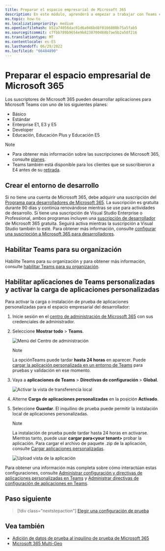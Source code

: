 ```yaml
---
title: Preparar el espacio empresarial de Microsoft 365
description: En este módulo, aprenderá a empezar a trabajar con Teams en Microsoft 365 y a crear su entorno de desarrollo.
ms.topic: how-to
ms.localizationpriority: medium
ms.openlocfilehash: b52a74056dac01d6a946bd8f0166080b75a5fab5
ms.sourcegitcommit: c7fbb789b9654e9b8238700460b7ae5b2a58f216
ms.translationtype: MT
ms.contentlocale: es-ES
ms.lasthandoff: 06/29/2022
ms.locfileid: "66484890"
---
```

# <a name="prepare-your-microsoft-365-tenant"></a>Preparar el espacio empresarial de Microsoft 365

Los suscriptores de Microsoft 365 pueden desarrollar aplicaciones para Microsoft Teams con uno de los siguientes planes:

* Básico
* Estándar
* Enterprise E1, E3 y E5
* Developer
* Educación, Educación Plus y Educación E5

> [!NOTE]
>
> * Para obtener más información sobre las suscripciones de Microsoft 365, consulte [planes](https://products.office.com/business/compare-more-office-365-for-business-plans).
> * Teams también está disponible para los clientes que se suscribieron a E4 antes de su [retirada](https://support.office.com//article/important-information-for-office-365-enterprise-e4-customers-f9572348-43a2-43fa-a3d8-3b6c9c042147).

## <a name="create-your-development-environment"></a>Crear el entorno de desarrollo

Si no tiene una cuenta de Microsoft 365, debe adquirir una suscripción del [Programa para desarrolladores de Microsoft 365](https://developer.microsoft.com/microsoft-365/dev-program). La suscripción es gratuita durante 90 días y continúa renovándose mientras se use para actividades de desarrollo. Si tiene una suscripción de Visual Studio Enterprise o Professional, ambos programas incluyen una [suscripción de desarrollador](https://aka.ms/MyVisualStudioBenefits) de Microsoft 365 gratuita. Seguirá activa mientras la suscripción a Visual Studio también lo esté. Para obtener más información, consulte [configurar una suscripción a Microsoft 365 para desarrolladores](/office/developer-program/office-365-developer-program-get-started).

## <a name="enable-teams-for-your-organization"></a>Habilitar Teams para su organización

Habilite Teams para su organización y para obtener más información, consulte [habilitar Teams para su organización](/microsoftteams/enable-features-office-365).

## <a name="enable-custom-teams-apps-and-turn-on-custom-app-uploading"></a>Habilitar aplicaciones de Teams personalizadas y activar la carga de aplicaciones personalizadas

Para activar la carga o instalación de prueba de aplicaciones personalizadas para el espacio empresarial del desarrollador:

1. Inicie sesión en el [centro de administración de Microsoft 365](https://admin.microsoft.com/Adminportal/Home?source=applauncher#/homepage#/) con sus credenciales de administrador.

2. Seleccione **Mostrar todo** >  **Teams**.

    ![Menú del Centro de administración](~/assets/images/prepare-test-tenant/admin-center.png)

    > [!Note]
    > La opciónTeams puede tardar **hasta 24 horas** en aparecer. Puede [cargar la aplicación personalizada en un entorno de Teams](/microsoftteams/upload-custom-apps#validate) para pruebas y validación en ese momento.

3. Vaya a **aplicaciones de Teams** > **Directivas de configuración** > **Global**.

   ![Activar la vista de transferencia local](~/assets/images/prepare-test-tenant/turn-on-sideload.png)

4. Alterne **Carga de aplicaciones personalizadas** en la posición **Activado**.

5. Seleccione **Guardar**. El inquilino de prueba puede permitir la instalación local de aplicaciones personalizadas.

    > [!Note]
    > La instalación de prueba puede tardar hasta 24 horas en activarse. Mientras tanto, puede usar **cargar para\<your tenant>** probar la aplicación. Para cargar el archivo de paquete .zip de la aplicación, consulte [Cargar aplicaciones personalizadas](/microsoftteams/upload-custom-apps#upload).

    ![Upload vista de la aplicación](~/assets/images/prepare-test-tenant/upload-for-contoso.png)

Para obtener una información más completa sobre cómo interactúan estas configuraciones, consulte [Administrar configuración y directivas de aplicaciones personalizadas en Teams](/microsoftteams/teams-custom-app-policies-and-settings) y [Administrar directivas de configuración de aplicaciones en Teams](/microsoftteams/teams-app-setup-policies).

## <a name="next-step"></a>Paso siguiente

> [!div class="nextstepaction"]
> [Elegir una configuración de prueba](~/concepts/build-and-test/debug.md)

## <a name="see-also"></a>Vea también

* [Adición de datos de prueba al inquilino de prueba de Microsoft 365](~/concepts/build-and-test/test-data.md)
* [Microsoft 365 Multi-Geo](/microsoft-365/enterprise/microsoft-365-multi-geo?view=o365-worldwide&preserve-view=true)
